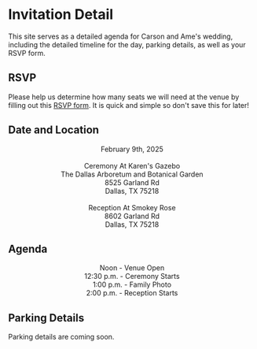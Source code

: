 # Invitation Detail

This site serves as a detailed agenda for Carson and Ame's wedding, including the detailed timeline for the day, parking details, as well as your RSVP form. 

## RSVP

Please help us determine how many seats we will need at the venue by filling out this <a href="https://forms.gle/THmgmyDcw5MpqysX7">RSVP form</a>. It is quick and simple so don't save this for later!

## Date and Location

<div align="center">
February 9th, 2025 <br><br>
Ceremony At Karen's Gazebo <br>
The Dallas Arboretum and Botanical Garden <br>
8525 Garland Rd <br>
Dallas, TX 75218<br><br>
Reception At Smokey Rose<br>
8602 Garland Rd<br>
Dallas, TX 75218<br>
</div>

## Agenda

<div align="center">
Noon - Venue Open<br>
12:30 p.m. - Ceremony Starts<br>
1:00 p.m. - Family Photo<br>
2:00 p.m. - Reception Starts<br>
</div>


## Parking Details

Parking details are coming soon. 